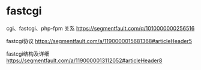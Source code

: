 # fastcgi

cgi、fastcgi、php-fpm 关系
https://segmentfault.com/q/1010000000256516

fastcgi协议
https://segmentfault.com/a/1190000015681368#articleHeader5

fastcgi结构及详细
https://segmentfault.com/a/1190000013112052#articleHeader8

